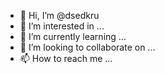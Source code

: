 - 👋 Hi, I’m @dsedkru
- 👀 I’m interested in ... 
- 🌱 I’m currently learning ...
- 💞️ I’m looking to collaborate on ...
- 📫 How to reach me ...

<!---
dsedkru/dsedkru is a ✨ special ✨ repository because its `README.md` (this file) appears on your GitHub profile.
You can click the Preview link to take a look at your changes.
--->
